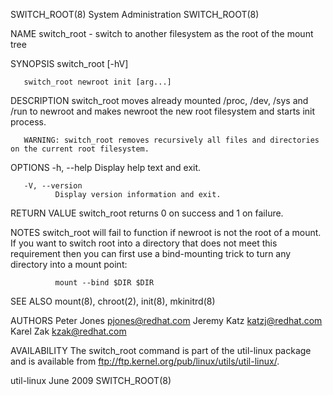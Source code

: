 SWITCH_ROOT(8)                                                                            System Administration                                                                            SWITCH_ROOT(8)

NAME
       switch_root - switch to another filesystem as the root of the mount tree

SYNOPSIS
       switch_root [-hV]

       switch_root newroot init [arg...]

DESCRIPTION
       switch_root moves already mounted /proc, /dev, /sys and /run to newroot and makes newroot the new root filesystem and starts init process.

       WARNING: switch_root removes recursively all files and directories on the current root filesystem.

OPTIONS
       -h, --help
              Display help text and exit.

       -V, --version
              Display version information and exit.

RETURN VALUE
       switch_root returns 0 on success and 1 on failure.

NOTES
       switch_root  will  fail  to function if newroot is not the root of a mount. If you want to switch root into a directory that does not meet this requirement then you can first use a bind-mounting
       trick to turn any directory into a mount point:

              mount --bind $DIR $DIR

SEE ALSO
       mount(8), chroot(2), init(8), mkinitrd(8)

AUTHORS
       Peter Jones <pjones@redhat.com>
       Jeremy Katz <katzj@redhat.com>
       Karel Zak <kzak@redhat.com>

AVAILABILITY
       The switch_root command is part of the util-linux package and is available from ftp://ftp.kernel.org/pub/linux/utils/util-linux/.

util-linux                                                                                      June 2009                                                                                  SWITCH_ROOT(8)
